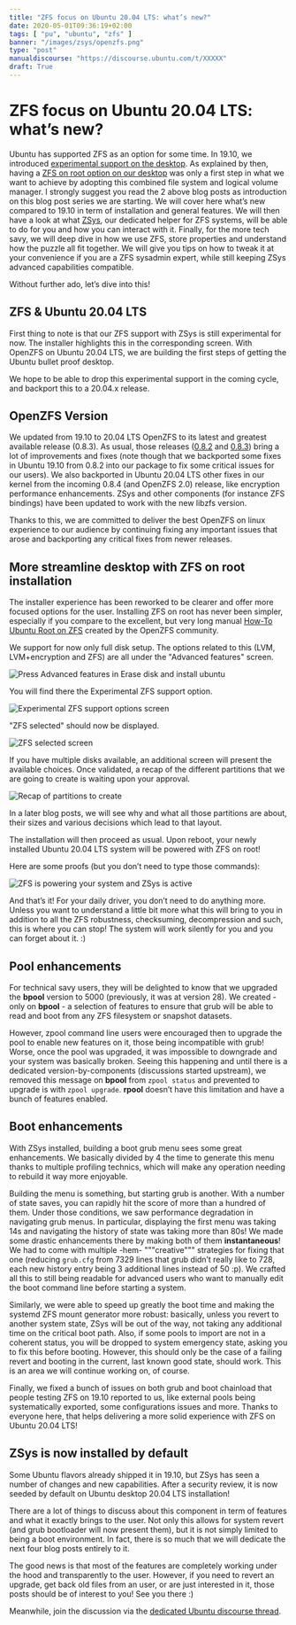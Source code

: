```yaml
---
title: "ZFS focus on Ubuntu 20.04 LTS: what’s new?"
date: 2020-05-01T09:36:19+02:00
tags: [ "pu", "ubuntu", "zfs" ]
banner: "/images/zsys/openzfs.png"
type: "post"
manualdiscourse: "https://discourse.ubuntu.com/t/XXXXX"
draft: True
---
```


# ZFS focus on Ubuntu 20.04 LTS: what’s new?

Ubuntu has supported ZFS as an option for some time. In 19.10, we introduced [experimental support on the desktop](/2019/08/06/ubuntu-zfs-support-in-19.10-introduction/). As explained by then, having a [ZFS on root option on our desktop](/2019/10/11/ubuntu-zfs-support-in-19.10-zfs-on-root/) was only a first step in what we want to achieve by adopting this combined file system and logical volume manager. I strongly suggest you read the 2 above blog posts as introduction on this blog post series we are starting. We will cover here what’s new compared to 19.10 in term of installation and general features. We will then have a look at what [ZSys](https://github.com/ubuntu/zsys), our dedicated helper for ZFS systems, will be able to do for you and how you can interact with it. Finally, for the more tech savy, we will deep dive in how we use ZFS, store properties and understand how the puzzle all fit together. We will give you tips on how to tweak it at your convenience if you are a ZFS sysadmin expert, while still keeping ZSys advanced capabilities compatible.

Without further ado, let’s dive into this!

## ZFS & Ubuntu 20.04 LTS

First thing to note is that our ZFS support with ZSys is still experimental for now. The installer highlights this in the corresponding screen. With OpenZFS on Ubuntu 20.04 LTS, we are building the first steps of getting the Ubuntu bullet proof desktop.

We hope to be able to drop this experimental support in the coming cycle, and backport this to a 20.04.x release.

## OpenZFS Version

We updated from 19.10 to 20.04 LTS OpenZFS to its latest and greatest available release (0.8.3). As usual, those releases ([0.8.2](https://github.com/openzfs/zfs/releases/tag/zfs-0.8.2) and [0.8.3](https://github.com/openzfs/zfs/releases/tag/zfs-0.8.2)) bring a lot of improvements and fixes (note though that we backported some fixes in Ubuntu 19.10 from 0.8.2 into our package to fix some critical issues for our users). We also backported in Ubuntu 20.04 LTS other fixes in our kernel from the incoming 0.8.4 (and OpenZFS 2.0) release, like encryption performance enhancements. ZSys and other components (for instance ZFS bindings) have been updated to work with the new libzfs version.

Thanks to this, we are committed to deliver the best OpenZFS on linux experience to our audience by continuing fixing any important issues that arose and backporting any critical fixes from newer releases.

## More streamline desktop with ZFS on root installation

The installer experience has been reworked to be clearer and offer more focused options for the user. Installing ZFS on root has never been simpler, especially if you compare to the excellent, but very long manual [How-To Ubuntu Root on ZFS](https://github.com/openzfs/zfs/wiki/Ubuntu-18.04-Root-on-ZFS) created by the OpenZFS community.

We support for now only full disk setup. The options related to this (LVM, LVM+encryption and ZFS) are all under the "Advanced features" screen.

![Press Advanced features in Erase disk and install ubuntu](/images/focal/zfs_install_step1.png)

You will find there the Experimental ZFS support option.

![Experimental ZFS support options screen](/images/focal/zfs_install_step2.png)

"ZFS selected" should now be displayed.

![ZFS selected screen](/images/focal/zfs_install_step3.png)

If you have multiple disks available, an additional screen will present the available choices. Once validated, a recap of the different partitions that we are going to create is waiting upon your approval.

![Recap of partitions to create](/images/focal/zfs_install_step4.png)

In a later blog posts, we will see why and what all those partitions are about, their sizes and various decisions which lead to that layout.

The installation will then proceed as usual. Upon reboot, your newly installed Ubuntu 20.04 LTS system will be powered with ZFS on root!

Here are some proofs (but you don’t need to type those commands):

![ZFS is powering your system and ZSys is active](/images/focal/zfs_install_done.png)

And that’s it! For your daily driver, you don’t need to do anything more. Unless you want to understand a little bit more what this will bring to you in addition to all the ZFS robustness, checksuming, decompression and such, this is where you can stop! The system will work silently for you and you can forget about it. :)

## Pool enhancements

For technical savy users, they will be delighted to know that we upgraded the **bpool** version to 5000 (previously, it was at version 28). We created - only on **bpool** - a selection of features to ensure that grub will be able to read and boot from any ZFS filesystem or snapshot datasets.

However, zpool command line users were encouraged then to upgrade the pool to enable new features on it, those being incompatible with grub! Worse, once the pool was upgraded, it was impossible to downgrade and your system was basically broken. Seeing this happening and until there is a dedicated version-by-components (discussions started upstream), we removed this message on **bpool** from `zpool status` and prevented to upgrade is with `zpool upgrade`. **rpool** doesn’t have this limitation and have a bunch of features enabled.

## Boot enhancements

With ZSys installed, building a boot grub menu sees some great enhancements. We basically divided by 4 the time to generate this menu thanks to multiple profiling technics, which will make any operation needing to rebuild it way more enjoyable.

Building the menu is something, but starting grub is another. With a number of state saves, you can rapidly hit the score of more than a hundred of them. Under those conditions, we saw performance degradation in navigating grub menus. In particular, displaying the first menu was taking 14s and navigating the history of state was taking more than 80s! We made some drastic enhancements there by making both of them **instantaneous**! We had to come with multiple -hem- """creative""" strategies for fixing that one (reducing `grub.cfg` from 7329 lines that grub didn’t really like to 728, each new history entry being 3 additional lines instead of 50 :p). We crafted all this to still being readable for advanced users who want to manually edit the boot command line before starting a system.

Similarly, we were able to speed up greatly the boot time and making the systemd ZFS mount generator more robust: basically, unless you revert to another system state, ZSys will be out of the way, not taking any additional time on the critical boot path. Also, if some pools to import are not in a coherent status, you will be dropped to system emergency state, asking you to fix this before booting. However, this should only be the case of a failing revert and booting in the current, last known good state, should work. This is an area we will continue working on, of course.

Finally, we fixed a bunch of issues on both grub and boot chainload that people testing ZFS on 19.10 reported to us, like external pools being systematically exported, some configurations issues and more. Thanks to everyone here, that helps delivering a more solid experience with ZFS on Ubuntu 20.04 LTS!

## ZSys is now installed by default

Some Ubuntu flavors already shipped it in 19.10, but ZSys has seen a number of changes and new capabilities. After a security review, it is now seeded by default on Ubuntu desktop 20.04 LTS installation!

There are a lot of things to discuss about this component in term of features and what it exactly brings to the user. Not only this allows for system revert (and grub bootloader will now present them), but it is not simply limited to being a boot environment. In fact, there is so much that we will dedicate the next four blog posts entirely to it.

The good news is that most of the features are completely working under the hood and transparently to the user. However, if you need to revert an upgrade, get back old files from an user, or are just interested in it, those posts should be of interest to you! See you there :)

Meanwhile, join the discussion via the [dedicated Ubuntu discourse thread](https://discourse.ubuntu.com/t/XXXXX).